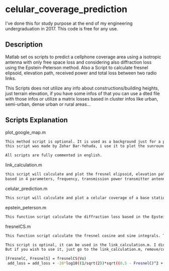 # celular_coverage_prediction
I've done this for study purpose at the end of my engineering undergraduation in 2017. This code is free for any use.

## Description

Matlab set os scripts to predict a cellphone coverage area using a isotropic antenna with only free space loss and considering also diffraction loss using the Epstein-Peterson method.
Also a Script to calculate fresnel elipsoid, elevation path, received power and total loss between two radio links.

This Scripts does not utilize any info about constructions/building heights, just terrain elevation, if you have some infos of that you can use a dted file with those infos or utilize a matrix losses based in cluster infos like urban, semi-urban, dense urban or rural areas...

## Scripts Explanation

plot_google_map.m
```bash
This method script is optional. It is used as a background just for a pleasant background for data visualization.
this script was made by Zohar Bar-Yehuda, i use it to plot the sunrounding area of the link. It will automatically print based on the latlong dataset in the current plot, not need to pass any parameter.

All scripts are fully commented in english.
```

link_calculation.m
```bash
this script will calculate and plot the fresnel elipsoid, elevation path, received power and total loss between two radio links.
based in 4 parameters, frequency, transmission power transmitter antenna gain and receiver antenna gain
```

celular_prediction.m
```bash
This script will calculate and plot a celular coverage of a base station with free space loss only (ignoring the terrain elevation) and with diffraction losses (considering the terrain elevation) based on the Epstein-Peterson method. It's possible to utilize other models like Okumura-Hata model and it can be extendable to use a loss matrix based in cluster area, like urban, rural, dense urban etc...
```

epstein_peterson.m
```bash
This function script calculate the diffraction loss based in the Epstein-Peterson method.
```

fresnelCS.m
```bash
This function script calculate the fresnel cosine and sine integrals. This script was made by Venkata Sivakanth Telasula. 

This script is optinal, it can be used in the link_calculation.m. I didn't not used it in my final code, i've used an aproximation method.
But if you wish to use it, just go to the link_calculation.m, remove/comment line #61 (add_loss=), and place this:

[FresnelC, FresnelS] = fresnelCS(Vo)
 add_loss = add_loss + -20*log10((1/sqrt(2))*sqrt((0.5 - FresnelC)^2 + (0.5 - FresnelS)^2));

```



